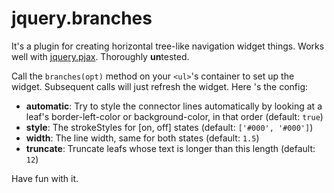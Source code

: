 
# jquery.branches

It's a plugin for creating horizontal tree-like navigation widget things. Works
well with [jquery.pjax](https://github.com/defunkt/jquery-pjax). Thoroughly
**un**tested.

Call the `branches(opt)` method on your `<ul>`'s container to set up the widget.
Subsequent calls will just refresh the widget. Here 's the config:

  * **automatic**: Try to style the connector lines automatically by looking
  at a leaf's border-left-color or background-color, in that order (default: `true`)
  * **style**: The strokeStyles for [on, off] states (default: `['#000', '#000']`)
  * **width**: The line width, same for both states (default: `1.5`)
  * **truncate**: Truncate leafs whose text is longer than this length (default: `12`)

Have fun with it.

